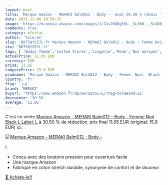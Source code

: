 ```yaml
---
layout: post
title: 'Marque Amazon - MERAKI Balm012 - Body -  avec 30.50 % rabais '
date: 2021-12-08 18:50:32
image: 'https://m.media-amazon.com/images/I/31sJKD6gS5L._SL500_._SL400_.jpg'
comments: true
category: ofertas
author: 'tole.es'
slug: 'B07SQYS57L-fr Marque Amazon - MERAKI Balm012 - Body - Femme Noir Black L...'
sku: 'B07SQYS57L-fr'
tags: [ 'Bodys femme','Custom Stores','Lingerie','Mode','Nos marques','Specialty Stores','Tenues de nuit, lingerie et sous-vêtements pour femme','Vêtements','Vêtements femme','meraki', ]
actualPrice: 11.05 EUR
currency: EUR
price: 11.05
comparePrice: 15.9 EUR
prodname: 'Marque Amazon - MERAKI Balm012 - Body - Femme  Noir  Black   L  Label: L'
country: 'fr'
flag: '🇫🇷'
brand: 'MERAKI'
buyurl: 'https://www.amazon.fr/dp/B07SQYS57L/?tag=tolees0d-21'
descuento: '30.50'
average: '11.05'
---
```


C'est en vente [Marque Amazon - MERAKI Balm012 - Body - Femme  Noir  Black   L  Label: L](https://www.amazon.fr/dp/B07SQYS57L/?tag=tolees0d-21)  à  30.50 % de réduction, prix final  11.05 EUR (original: 15.9 EUR) ici:

[![Marque Amazon - MERAKI Balm012 - Body - ](https://m.media-amazon.com/images/I/31sJKD6gS5L._SL500_._SL400_.jpg)](https://www.amazon.fr/dp/B07SQYS57L/?tag=tolees0d-21)

ℹ️:

- Conçu avec des boutons pression pour ouverture facile
- Une marque Amazon
- Fabriqué en coton stretch durable, synonyme de confort et de douceur

[🛒 Achète-le!!](https://www.amazon.fr/dp/B07SQYS57L/?tag=tolees0d-21)
